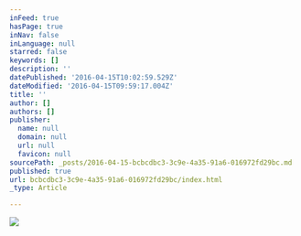 ```yaml
---
inFeed: true
hasPage: true
inNav: false
inLanguage: null
starred: false
keywords: []
description: ''
datePublished: '2016-04-15T10:02:59.529Z'
dateModified: '2016-04-15T09:59:17.004Z'
title: ''
author: []
authors: []
publisher:
  name: null
  domain: null
  url: null
  favicon: null
sourcePath: _posts/2016-04-15-bcbcdbc3-3c9e-4a35-91a6-016972fd29bc.md
published: true
url: bcbcdbc3-3c9e-4a35-91a6-016972fd29bc/index.html
_type: Article

---
```

![](https://the-grid-user-content.s3-us-west-2.amazonaws.com/4021c773-7cf9-4db3-b890-1a983130315c.jpg)